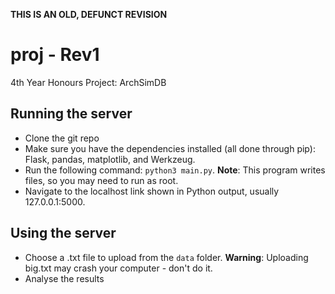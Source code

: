 **THIS IS AN OLD, DEFUNCT REVISION**

# proj - Rev1
4th Year Honours Project: ArchSimDB

## Running the server

* Clone the git repo
* Make sure you have the dependencies installed (all done through pip): Flask, pandas, matplotlib, and Werkzeug.
* Run the following command: `python3 main.py`. **Note**: This program writes files, so you may need to run as root.
* Navigate to the localhost link shown in Python output, usually 127.0.0.1:5000.

## Using the server

* Choose a .txt file to upload from the `data` folder. **Warning**: Uploading big.txt may crash your computer - don't do it.
* Analyse the results
